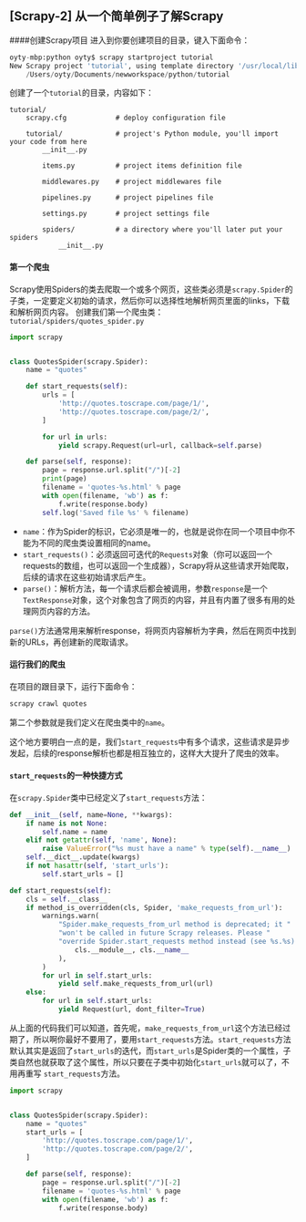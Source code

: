 ﻿
## [Scrapy-2] 从一个简单例子了解Scrapy

####创建Scrapy项目
进入到你要创建项目的目录，键入下面命令：
```python
oyty-mbp:python oyty$ scrapy startproject tutorial
New Scrapy project 'tutorial', using template directory '/usr/local/lib/python3.6/site-packages/scrapy/templates/project', created in:
    /Users/oyty/Documents/newworkspace/python/tutorial
```
创建了一个`tutorial`的目录，内容如下：
```
tutorial/
    scrapy.cfg            # deploy configuration file

    tutorial/             # project's Python module, you'll import your code from here
        __init__.py

        items.py          # project items definition file

        middlewares.py    # project middlewares file

        pipelines.py      # project pipelines file

        settings.py       # project settings file

        spiders/          # a directory where you'll later put your spiders
            __init__.py

```

#### 第一个爬虫
Scrapy使用Spiders的类去爬取一个或多个网页，这些类必须是`scrapy.Spider`的子类，一定要定义初始的请求，然后你可以选择性地解析网页里面的links，下载和解析网页内容。
创建我们第一个爬虫类：`tutorial/spiders/quotes_spider.py`
```python
import scrapy


class QuotesSpider(scrapy.Spider):
    name = "quotes"

    def start_requests(self):
        urls = [
            'http://quotes.toscrape.com/page/1/',
            'http://quotes.toscrape.com/page/2/',
        ]

        for url in urls:
            yield scrapy.Request(url=url, callback=self.parse)

    def parse(self, response):
        page = response.url.split("/")[-2]
        print(page)
        filename = 'quotes-%s.html' % page
        with open(filename, 'wb') as f:
            f.write(response.body)
        self.log('Saved file %s' % filename)
```
- `name`：作为Spider的标识，它必须是唯一的，也就是说你在同一个项目中你不能为不同的爬虫类设置相同的name。
- `start_requests()`：必须返回可迭代的`Requests`对象（你可以返回一个requests的数组，也可以返回一个生成器），Scrapy将从这些请求开始爬取，后续的请求在这些初始请求后产生。
- `parse()`：解析方法，每一个请求后都会被调用，参数`response`是一个`TextResponse`对象，这个对象包含了网页的内容，并且有内置了很多有用的处理网页内容的方法。

`parse()`方法通常用来解析response，将网页内容解析为字典，然后在网页中找到新的URLs，再创建新的爬取请求。

#### 运行我们的爬虫
在项目的跟目录下，运行下面命令：
```python
scrapy crawl quotes
```
第二个参数就是我们定义在爬虫类中的`name`。

这个地方要明白一点的是，我们`start_requests`中有多个请求，这些请求是异步发起，后续的response解析也都是相互独立的，这样大大提升了爬虫的效率。

#### `start_requests`的一种快捷方式
在`scrapy.Spider`类中已经定义了`start_requests`方法：
```python
def __init__(self, name=None, **kwargs):
    if name is not None:
        self.name = name
    elif not getattr(self, 'name', None):
        raise ValueError("%s must have a name" % type(self).__name__)
    self.__dict__.update(kwargs)
    if not hasattr(self, 'start_urls'):
        self.start_urls = []

def start_requests(self):
    cls = self.__class__
    if method_is_overridden(cls, Spider, 'make_requests_from_url'):
        warnings.warn(
            "Spider.make_requests_from_url method is deprecated; it "
            "won't be called in future Scrapy releases. Please "
            "override Spider.start_requests method instead (see %s.%s)." % (
                cls.__module__, cls.__name__
            ),
        )
        for url in self.start_urls:
            yield self.make_requests_from_url(url)
    else:
        for url in self.start_urls:
            yield Request(url, dont_filter=True)
```
从上面的代码我们可以知道，首先呢，`make_requests_from_url`这个方法已经过期了，所以啊你最好不要用了，要用`start_requests`方法。`start_requests`方法默认其实是返回了`start_urls`的迭代，而`start_urls`是Spider类的一个属性，子类自然也就获取了这个属性，所以只要在子类中初始化`start_urls`就可以了，不用再重写   `start_requests`方法。
```python
import scrapy


class QuotesSpider(scrapy.Spider):
    name = "quotes"
    start_urls = [
        'http://quotes.toscrape.com/page/1/',
        'http://quotes.toscrape.com/page/2/',
    ]

    def parse(self, response):
        page = response.url.split("/")[-2]
        filename = 'quotes-%s.html' % page
        with open(filename, 'wb') as f:
            f.write(response.body)
```

